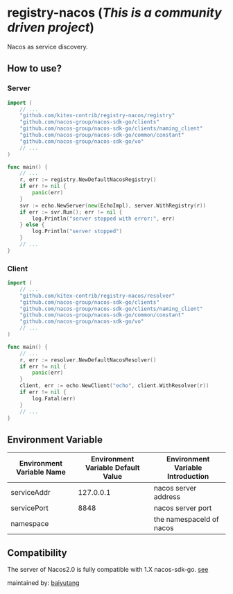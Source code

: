 # registry-nacos (*This is a community driven project*)

Nacos as service discovery.

## How to use?

### Server

```go
import (
    // ...
    "github.com/kitex-contrib/registry-nacos/registry"
    "github.com/nacos-group/nacos-sdk-go/clients"
    "github.com/nacos-group/nacos-sdk-go/clients/naming_client"
    "github.com/nacos-group/nacos-sdk-go/common/constant"
    "github.com/nacos-group/nacos-sdk-go/vo"
    // ...
)

func main() {
    // ... 
    r, err := registry.NewDefaultNacosRegistry()
    if err != nil {
        panic(err)
    }
    svr := echo.NewServer(new(EchoImpl), server.WithRegistry(r))
    if err := svr.Run(); err != nil {
        log.Println("server stopped with error:", err)
    } else {
        log.Println("server stopped")
    }
    // ...
}

```

### Client

```go
import (
    // ...
    "github.com/kitex-contrib/registry-nacos/resolver"
    "github.com/nacos-group/nacos-sdk-go/clients"
    "github.com/nacos-group/nacos-sdk-go/clients/naming_client"
    "github.com/nacos-group/nacos-sdk-go/common/constant"
    "github.com/nacos-group/nacos-sdk-go/vo"
    // ...
)

func main() {
    // ... 
    r, err := resolver.NewDefaultNacosResolver()
	if err != nil {
	    panic(err)	
    }
    client, err := echo.NewClient("echo", client.WithResolver(r))
    if err != nil {
        log.Fatal(err)
    }
    // ...
}
```


## Environment Variable

| Environment Variable Name | Environment Variable Default Value | Environment Variable Introduction |
| ------------------------- | ---------------------------------- | --------------------------------- |
| serviceAddr               | 127.0.0.1                          | nacos server address              |
| servicePort               | 8848                               | nacos server port                 |
| namespace                 |                                    | the namespaceId of nacos          |



## Compatibility
The server of Nacos2.0 is fully compatible with 1.X nacos-sdk-go. [see](https://nacos.io/en-us/docs/2.0.0-compatibility.html)


maintained by: [baiyutang](https://github.com/baiyutang)
